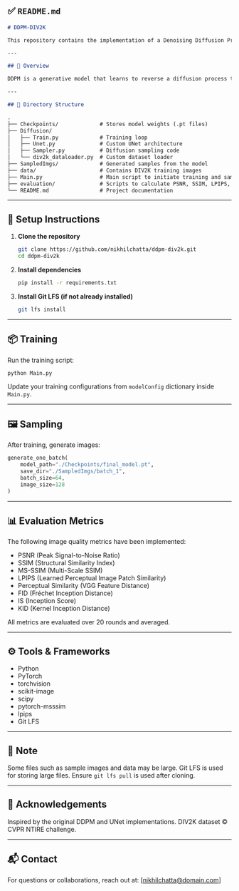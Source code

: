 

## ✅ `README.md`

```markdown
# DDPM-DIV2K

This repository contains the implementation of a Denoising Diffusion Probabilistic Model (DDPM) trained on the DIV2K dataset for high-quality image generation.

---

## 📌 Overview

DDPM is a generative model that learns to reverse a diffusion process that gradually adds noise to the data. This project adapts DDPM architecture using a custom lightweight UNet and trains it on the high-resolution DIV2K dataset.

---

## 📂 Directory Structure

.
├── Checkpoints/             # Stores model weights (.pt files)
├── Diffusion/
│   ├── Train.py             # Training loop
│   ├── Unet.py              # Custom UNet architecture
│   ├── Sampler.py           # Diffusion sampling code
│   └── div2k_dataloader.py  # Custom dataset loader
├── SampledImgs/             # Generated samples from the model
├── data/                    # Contains DIV2K training images
├── Main.py                  # Main script to initiate training and sampling
├── evaluation/              # Scripts to calculate PSNR, SSIM, LPIPS, FID, IS, KID
└── README.md                # Project documentation
```

---

## 🚀 Setup Instructions

1. **Clone the repository**
   ```bash
   git clone https://github.com/nikhilchatta/ddpm-div2k.git
   cd ddpm-div2k
   ```

2. **Install dependencies**
   ```bash
   pip install -r requirements.txt
   ```

3. **Install Git LFS (if not already installed)**
   ```bash
   git lfs install
   ```

---

## 📦 Training

Run the training script:
```bash
python Main.py
```

Update your training configurations from `modelConfig` dictionary inside `Main.py`.

---

## 🖼 Sampling

After training, generate images:
```python
generate_one_batch(
    model_path="./Checkpoints/final_model.pt",
    save_dir="./SampledImgs/batch_1",
    batch_size=64,
    image_size=128
)
```

---

## 📊 Evaluation Metrics

The following image quality metrics have been implemented:

- PSNR (Peak Signal-to-Noise Ratio)
- SSIM (Structural Similarity Index)
- MS-SSIM (Multi-Scale SSIM)
- LPIPS (Learned Perceptual Image Patch Similarity)
- Perceptual Similarity (VGG Feature Distance)
- FID (Fréchet Inception Distance)
- IS (Inception Score)
- KID (Kernel Inception Distance)

All metrics are evaluated over 20 rounds and averaged.

---

## ⚙ Tools & Frameworks

- Python
- PyTorch
- torchvision
- scikit-image
- scipy
- pytorch-msssim
- lpips
- Git LFS

---

## 📌 Note

Some files such as sample images and data may be large. Git LFS is used for storing large files. Ensure `git lfs pull` is used after cloning.

---

## 🧠 Acknowledgements

Inspired by the original DDPM and UNet implementations. DIV2K dataset © CVPR NTIRE challenge.

---

## 📬 Contact

For questions or collaborations, reach out at: [nikhilchatta@domain.com]
```
